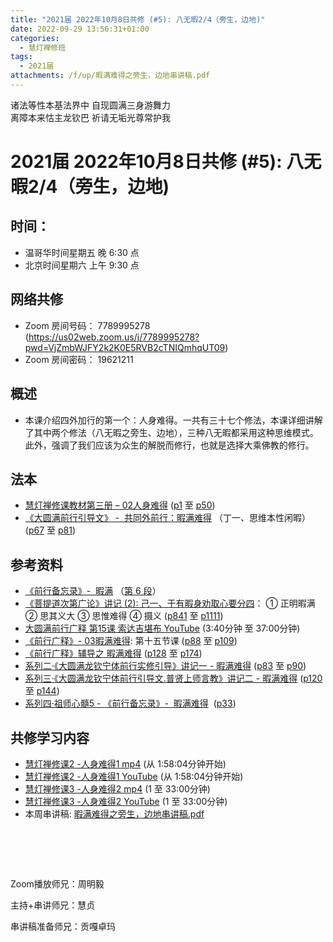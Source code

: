 ```yaml
---
title: "2021届 2022年10月8日共修 (#5): 八无暇2/4（旁生，边地)"
date: 2022-09-29 13:56:31+01:00
categories:
  - 慧灯禅修班
tags:
  - 2021届
attachments: /f/up/暇满难得之旁生，边地串讲稿.pdf
---
```

<!--StartFragment-->

诸法等性本基法界中 自现圆满三身游舞力\
离障本来怙主龙钦巴 祈请无垢光尊常护我

# 2021届 2022年10月8日共修 (#5): 八无暇2/4（旁生，边地)

<!--EndFragment-->

## 时间：

* 温哥华时间星期五 晚 6:30 点
* 北京时间星期六 上午 9:30 点

## 网络共修

* Zoom 房间号码： 7789995278 (<https://us02web.zoom.us/j/7789995278?pwd=VjZmbWJFY2k2K0E5RVB2cTNIQmhqUT09>)
* Zoom 房间密码： 19621211

## 概述

* 本课介绍四外加行的第一个：人身难得。一共有三十七个修法，本课详细讲解了其中两个修法（八无暇之旁生、边地），三种八无暇都采用这种思维模式。此外，强调了我们应该为众生的解脱而修行，也就是选择大乘佛教的修行。

## 法本

* [慧灯禅修课教材第三册 – 02人身难得](https://huidengchanxiu.net/books/b3/3-02) ([p1](https://huidengchanxiu.net/books/b3/3-02#p1) 至 [p50](https://huidengchanxiu.net/books/b3/3-02#p50))
* [《](https://huidengchanxiu.net/refs/qxgs/qxgs-03xm)[大圆满前行引导文》 -  共同外前行：暇满难得](https://huidengchanxiu.net/books/dymqx/#%E4%B8%80%E6%9A%87%E6%BB%A1%E9%9A%BE%E5%BE%97) （丁一、思维本性闲暇）([p67](https://huidengchanxiu.net/books/dymqx/#p67) 至 [p81](https://huidengchanxiu.net/books/dymqx/#p81))

## 参考资料

* [《前行备忘录》-  暇满](https://huidengchanxiu.net/refs/qxbwl/qxxl4-01xm) （[第 6 段](https://huidengchanxiu.net/refs/qxbwl/qxxl4-01xm/#6)）
* [《菩提道次第广论》讲记 (2): 己一、于有暇身劝取心要分四](https://huidengchanxiu.net/refs/ptdcdgl/2#%E5%B7%B1%E4%B8%80%E4%BA%8E%E6%9C%89%E6%9A%87%E8%BA%AB%E5%8A%9D%E5%8F%96%E5%BF%83%E8%A6%81%E5%88%86%E5%9B%9B--%E6%AD%A3%E6%98%8E%E6%9A%87%E6%BB%A1--%E6%80%9D%E5%85%B6%E4%B9%89%E5%A4%A7--%E6%80%9D%E6%83%9F%E9%9A%BE%E5%BE%97--%E6%91%84%E4%B9%89)： ① 正明暇满 ② 思其义大 ③ 思惟难得 ④ 摄义 ([p841](https://huidengchanxiu.net/refs/ptdcdgl/2#p841) 至 [p1111](https://huidengchanxiu.net/refs/ptdcdgl/2/#p1111))
* [大圆满前行广释 第15课 索达吉堪布 YouTube](https://www.youtube.com/watch?v=zUToyRhqtso) (3:40分钟 至 37:00分钟)
* [《前行广释》- 03暇满难得](https://huidengchanxiu.net/refs/qxgs/qxgs-03xm): 第十五节课 ([p88](https://huidengchanxiu.net/refs/qxgs/qxgs-03xm/#p88) 至 [p109](https://huidengchanxiu.net/refs/qxgs/qxgs-03xm/#p109))
* [《前行广释》辅导之 暇满难得](https://huidengchanxiu.net/refs/qxgs/fudao/qxgsfd-03xm) ([p128](https://huidengchanxiu.net/refs/qxgs/fudao/qxgsfd-03xm/#p128) 至 [p174](https://huidengchanxiu.net/refs/qxgs/fudao/qxgsfd-03xm/#p174))
* [系列二·《大圆满龙钦宁体前行实修引导》讲记一 - 暇满难得](https://huidengchanxiu.net/refs/xmfw/s2-sxyd1-xmnd) ([p83](https://huidengchanxiu.net/refs/xmfw/s2-sxyd1-xmnd#p83) 至 [p90](https://huidengchanxiu.net/refs/xmfw/s2-sxyd1-xmnd#p90))
* [系列三·《大圆满龙钦宁体前行引导文.普贤上师言教》讲记二 - 暇满难得](https://huidengchanxiu.net/refs/xmfw/s3-ydw2-xmnd) ([p120](https://huidengchanxiu.net/refs/xmfw/s3-ydw2-xmnd#p120) 至 [p144](https://huidengchanxiu.net/refs/xmfw/s3-ydw2-xmnd#p144))
* [系列四·祖师心髓5 - 《前行备忘录》-  暇满难得](https://huidengchanxiu.net/refs/xmfw/s4-zsxs5-qxbwl-xmnd)  ([p33](https://huidengchanxiu.net/refs/xmfw/s4-zsxs5-qxbwl-xmnd#p33))

## **共修学习内容**

* [慧灯禅修课2 -人身难得1 mp4](http://huidengchanxiu.net/jmy/%e6%85%a7%e7%81%af%e7%a6%85%e4%bf%ae%e8%af%be/%e6%85%a7%e7%81%af%e7%a6%85%e4%bf%ae%e8%af%be%e7%ac%ac%e4%b8%89%e5%86%8c/02-1%20%e6%85%a7%e7%81%af%e7%a6%85%e4%bf%ae%e8%af%be2%20%e4%ba%ba%e8%ba%ab%e9%9a%be%e5%be%971.mp4) (从 1:58:04分钟开始)[](https://www.youtube.com/watch?v=cIW5puf5xbE&list=PLQU9iXcMduTfoo8rKZhj69k-OOas8C1Of&index=2)
* [慧灯禅修课2 -人身难得1 YouTube](https://www.youtube.com/watch?v=cIW5puf5xbE&list=PLQU9iXcMduTfoo8rKZhj69k-OOas8C1Of&index=2) (从 1:58:04分钟开始)
* [慧灯禅修课3 -人身难得2 mp4](http://huidengchanxiu.net/jmy/%e6%85%a7%e7%81%af%e7%a6%85%e4%bf%ae%e8%af%be/%e6%85%a7%e7%81%af%e7%a6%85%e4%bf%ae%e8%af%be%e7%ac%ac%e4%b8%89%e5%86%8c/02-2%20%e6%85%a7%e7%81%af%e7%a6%85%e4%bf%ae%e8%af%be3%20%e4%ba%ba%e8%ba%ab%e9%9a%be%e5%be%972.mp4) (1 至 33:00分钟)
* [慧灯禅修课3 -人身难得2 YouTube](https://www.youtube.com/watch?v=ZVyTU_tYMWw&list=PLQU9iXcMduTfoo8rKZhj69k-OOas8C1Of&index=3) (1 至 33:00分钟)
* 本周串讲稿: [暇满难得之旁生，边地串讲稿.pdf](blob:https://huidengvan.netlify.app/f695c136-d58b-4046-8006-1f3a69022286)

#   

Zoom播放师兄：周明毅

主持+串讲师兄：慧贞

串讲稿准备师兄：贡嘎卓玛